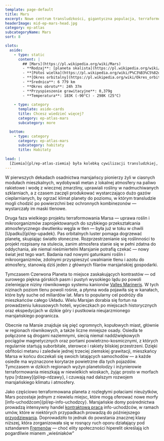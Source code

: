 ```yaml
---
template: page-default
title: Mars
excerpt: Nowe centrum transludzkości, gigantyczna populacja, terraformowanie, kolonie, kontrasty i Barsoomianie.
headerImage: mid-ep-mars-head.jpg
category: ep-atlas
subcategoryName: Mars
sort: 8

slots:
  aside:
    - type: static
      content: |
        ## [Mars](https://pl.wikipedia.org/wiki/Mars)
        - **Rodzaj**: [planeta skalista](https://pl.wikipedia.org/wiki/Planeta_skalista)
        - **[Półoś wielka](https://pl.wikipedia.org/wiki/P%C3%B3%C5%82o%C5%9B_wielka)**: 1,524 [au](https://pl.wikipedia.org/wiki/Jednostka_astronomiczna)
        - **[Okres orbitalny](https://pl.wikipedia.org/wiki/Okres_orbitalny)**: 686,98 dni
        - **Średnica**: 6 779 km
        - **Okres obrotu**: 24h 37m
        - **Przyspieszenie grawitacyjne**: 0,379g
        - **Temperatura**: 183K (-90°C) - 298K (25°C)
        
    - type: category
      template: aside-cards
      title: Chcesz wiedzieć więcej?
      category: ep-atlas-mars
      subcategory: more

  bottom:
    - type: category
      category: ep-atlas-mars
      subcategory: habitaty
      title: Habitaty
      
lead: |
  [Ziemia]{pl/ep-atlas-ziemia} była kolebką cywilizacji transludzkiej, ale Mars, z populacją 200 milionów, jest dziś jej sercem. Gdy ludzkość rozpoczęła swoją diasporę w przestrzeń kosmiczną, [Luna]{pl/ep-atlas-luna} była pierwszym przystankiem. Mimo że Luna ma dziś pokaźną populację, to właśnie Mars był pierwszym światem, na którym ludzie mogli przetrwać w pełni opierając się na lokalnych zasobach. 
---
```

W pierwszych dekadach osadnictwa marsjańscy pionierzy żyli w ciasnych modułach mieszkalnych, wydobywali metan z lokalnej atmosfery na paliwo rakietowe i wodę z wiecznej zmarzliny, uprawiali rośliny w nadmuchiwanych szklarniach, a z czasem zaczęli produkować wystarczająco dużo gazów cieplarnianych, by ogrzać klimat planety do poziomu, w którym transludzie mogli chodzić po powierzchni bez ochronnych kombinezonów — wystarczały im maski tlenowe.

Druga faza wielkiego projektu terraformowania Marsa — uprawa roślin i mikroorganizmów zaprojektowanych do szybkiego przekształcania atmosferycznego dwutlenku węgla w tlen — była już w toku w chwili [Upadku]{pl/ep-upadek}. Pas orbitalnych luster pomaga dogrzewać planetę, skupiając światło słoneczne. Rozprzestrzenianie się roślinności to projekt rozpisany na stulecia, zanim atmosfera stanie się w pełni zdatna do oddychania, ale niemal nieśmiertelni Marsjanie potrafią czekać — nowy świat jest tego wart. Badania nad nowymi gatunkami roślin i mikroorganizmów, zdolnymi przyspieszyć uwalnianie tlenu i azotu do atmosfery, stanowią dziś jeden z głównych filarów marsjańskiej gospodarki.

Tymczasem Czerwona Planeta to miejsce zaskakujących kontrastów — od surowego piękna górskich pasm i pustyń wysokiego lądu po powoli zieleniejące niziny równikowego systemu kanionów [Valles Marineris](#). W tych nizinach poziom tlenu powoli rośnie, a płynna woda pojawiła się w kanałach, które były suche od miliardów lat. Mars to popularny cel podróży dla mieszkańców całego Układu. Wielu Marsjan dorabia się fortun na prowadzeniu luksusowych hoteli, wycieczkach po miejscach historycznych oraz ekspedycjach w dzikie góry i pustkowia nieujarzmionego marsjańskiego pogranicza.

Obecnie na Marsie znajduje się pięć ogromnych, kopułowych miast, głównie w regionach równikowych, a także liczne mniejsze osady. Osiedla te połączone są drogami naziemnymi, siecią niemal naddźwiękowych pociągów magnetycznych oraz portami powietrzno-kosmicznymi, z których regularnie startują suborbitale, sterowce i rakiety bliskiej przestrzeni. Dzięki obfitości metanu i zaledwie jednej trzeciej ziemskiej grawitacji, mieszkańcy Marsa w końcu doczekali się swoich latających samochodów — a każde osiedle ma wyznaczone korytarze powietrzne dla tych pojazdów. Tymczasem w dzikich regionach wyżyn planetolodzy i inżynierowie terraformowania mieszkają w niewielkich wioskach, żyjąc prosto w morfach typu [rdzawy]{pl/ep-rdzawy}, i czuwają nad dalszym rozwojem marsjańskiego klimatu i atmosfery.

Jako częściowo terraformowana planeta z rozległymi połaciami nieużytków, Mars pozostaje jednym z niewielu miejsc, które mogą oferować nowe morfy [info-uchodźcom]{pl/ep-info-uchodzcy}. Marsjańskie domy pośrednictwa prowadzą intensywny handel [kontraktową pracą](#) info-uchodźców, w ramach umów, które w niektórych przypadkach prowadzą do późniejszego [przyodziewania](#). Doprowadziło to jednak do powstania znacznej klasy niższej, która zorganizowała się w rosnący ruch oporu działający pod sztandarem [Fremenów](#) — choć elity społeczności hiperelit określają ich pogardliwie mianem „wieśniaków”
